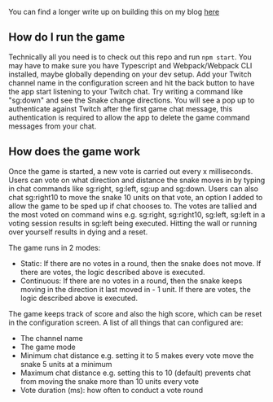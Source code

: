 You can find a longer write up on building this on my blog [here](https://nkorai.com/i-built-a-twitch-chat-snake-game)

## How do I run the game
Technically all you need is to check out this repo and run `npm start`. You may have to make sure you have Typescript and Webpack/Webpack CLI installed, maybe globally depending on your dev setup. Add your Twitch channel name in the configuration screen and hit the back button to have the app start listening to your Twitch chat. Try writing a command like "sg:down" and see the Snake change directions. You will see a pop up to authenticate against Twitch after the first game chat message, this authentication is required to allow the app to delete the game command messages from your chat.

## How does the game work
Once the game is started, a new vote is carried out every x milliseconds. Users can vote on what direction and distance the snake moves in by typing in chat commands like sg:right, sg:left, sg:up and sg:down. Users can also chat sg:right10 to move the snake 10 units on that vote, an option I added to allow the game to be sped up if chat chooses to. The votes are tallied and the most voted on command wins e.g. sg:right, sg:right10, sg:left, sg:left in a voting session results in sg:left being executed. Hitting the wall or running over yourself results in dying and a reset.

The game runs in 2 modes:
- Static: If there are no votes in a round, then the snake does not move. If there are votes, the logic described above is executed.
- Continuous: If there are no votes in a round, then the snake keeps moving in the direction it last moved in - 1 unit. If there are votes, the logic described above is executed.

The game keeps track of score and also the high score, which can be reset in the configuration screen. A list of all things that can configured are:
- The channel name
- The game mode
- Minimum chat distance e.g. setting it to 5 makes every vote move the snake 5 units at a minimum
- Maximum chat distance e.g. setting this to 10 (default) prevents chat from moving the snake more than 10 units every vote
- Vote duration (ms): how often to conduct a vote round
